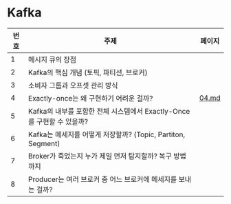# Kafka

| 번호 | 주제                                   | 페이지 |
|------|---------------------------------------|--------|
| 1    | 메시지 큐의 장점                      |        |
| 2    | Kafka의 핵심 개념 (토픽, 파티션, 브로커) |        |
| 3    | 소비자 그룹과 오프셋 관리 방식         |        |
| 4    | Exactly-once는 왜 구현하기 어려운 걸까?     |  [04.md](./04.md)   |
| 5    | Kafka의 내부를 포함한 전체 시스템에서 Exactly-Once를 구현할 수 있을까?  |        |
| 6    | Kafka는 메세지를 어떻게 저장할까? (Topic, Partiton, Segment)
| 7    | Broker가 죽었는지 누가 제일 먼저 탐지할까? 복구 방법까지        |        |
| 8   | Producer는 여러 브로커 중 어느 브로커에 메세지를 보내는 걸까?  |        |